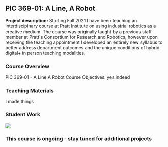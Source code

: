## PIC 369-01: A Line, A Robot

**Project description:** Starting Fall 2021 I have been teaching an interdiscipinary course at Pratt Institute on using industrial robotics as a creative medium. The course was originally taught by a previous staff member at Pratt's Consortium for Research and Robotics, however upon receiving the teaching appointment I developed an entirely new syllabus to better address department outcomes and the unique conditions of hybrid digital+ in person teaching modalities. 

### Course Overview

PIC 369-01 - A Line A Robot
Course Objectives:
yes 
indeed
### Teaching Materials
I made things
### Student Work

<img src="images/PIC369_JAlightpainting.jpg?raw=true"/>

### This course is ongoing - stay tuned for additional projects

